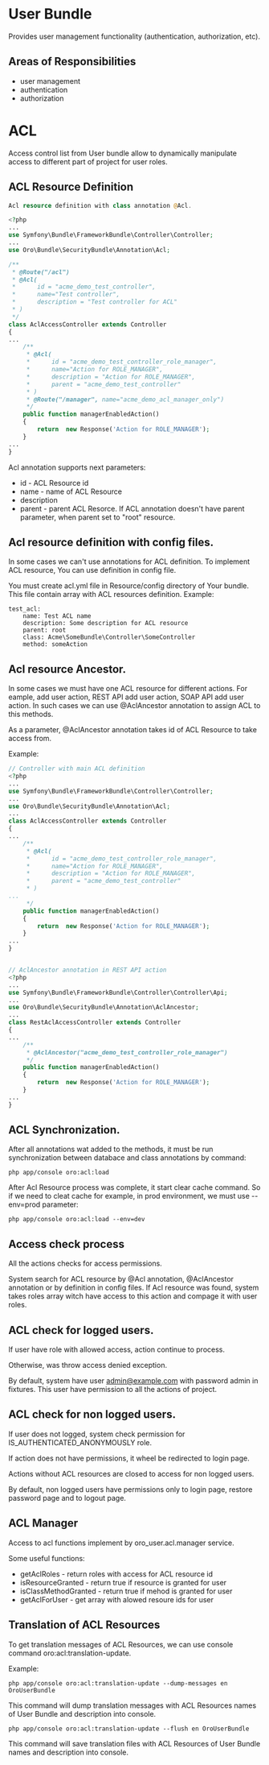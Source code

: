 User Bundle
===========
Provides user management functionality (authentication, authorization, etc).


Areas of Responsibilities
----------------------------------

- user management
- authentication
- authorization

ACL
===========

Access control list from User bundle allow to dynamically manipulate access to different part of project for user roles.

ACL Resource Definition
----------------------------------

``` php
Acl resource definition with class annotation @Acl.

<?php
...
use Symfony\Bundle\FrameworkBundle\Controller\Controller;
...
use Oro\Bundle\SecurityBundle\Annotation\Acl;

/**
 * @Route("/acl")
 * @Acl(
 *      id = "acme_demo_test_controller",
 *      name="Test controller",
 *      description = "Test controller for ACL"
 * )
 */
class AclAccessController extends Controller
{
...
    /**
     * @Acl(
     *      id = "acme_demo_test_controller_role_manager",
     *      name="Action for ROLE_MANAGER",
     *      description = "Action for ROLE_MANAGER",
     *      parent = "acme_demo_test_controller"
     * )
     * @Route("/manager", name="acme_demo_acl_manager_only")
     */
    public function managerEnabledAction()
    {
        return  new Response('Action for ROLE_MANAGER');
    }
...
}
```

Acl annotation supports next parameters:

- id - ACL Resource id
- name - name of ACL Resource
- description
- parent - parent ACL Resorce. If ACL annotation doesn't have parent parameter, when parent set to "root" resource.

Acl resource definition with config files.
----------------------------------

In some cases we can't use annotations for ACL definition. To implement ACL resource, You can use definition in config file.

You must create acl.yml file in Resource/config directory of Your bundle. This file contain array with ACL resources definition.
Example:

```
test_acl:
    name: Test ACL name
    description: Some description for ACL resource
    parent: root
    class: Acme\SomeBundle\Controller\SomeController
    method: someAction
```

Acl resource Ancestor.
----------------------------------

In some cases we must have one ACL resource for different actions. For eample, add user action,
REST API add user action, SOAP API add user action. In such cases we can use @AclAncestor annotation to assign ACL to this methods.

As a parameter, @AclAncestor annotation takes id of ACL Resource to take access from.

Example:

``` php
// Controller with main ACL definition
<?php
...
use Symfony\Bundle\FrameworkBundle\Controller\Controller;
...
use Oro\Bundle\SecurityBundle\Annotation\Acl;
...
class AclAccessController extends Controller
{
...
    /**
     * @Acl(
     *      id = "acme_demo_test_controller_role_manager",
     *      name="Action for ROLE_MANAGER",
     *      description = "Action for ROLE_MANAGER",
     *      parent = "acme_demo_test_controller"
     * )
...
     */
    public function managerEnabledAction()
    {
        return  new Response('Action for ROLE_MANAGER');
    }
...
}


// AclAncestor annotation in REST API action
<?php
...
use Symfony\Bundle\FrameworkBundle\Controller\Controller\Api;
...
use Oro\Bundle\SecurityBundle\Annotation\AclAncestor;
...
class RestAclAccessController extends Controller
{
...
    /**
     * @AclAncestor("acme_demo_test_controller_role_manager")
     */
    public function managerEnabledAction()
    {
        return  new Response('Action for ROLE_MANAGER');
    }
...
}
```

ACL Synchronization.
----------------------------------

After all annotations wat added to the methods, it must be run synchronization between databace and class annotations by command:

```
php app/console oro:acl:load
```

After Acl Resource process was complete, it start clear cache command. So if we need to cleat cache for example, in prod environment, we must use --env=prod parameter:

```
php app/console oro:acl:load --env=dev
```

Access check process
----------------------------------

All the actions checks for access permissions.

System search for ACL resource by @Acl annotation, @AclAncestor annotation or by definition in config files.
If Acl resource was found, system takes roles array witch have access to this action and compage it with user roles.

ACL check for logged users.
----------------------------------

If user have role with allowed access, action continue to process.

Otherwise, was throw access denied exception.

By default, system have user admin@example.com with password admin in fixtures. This user have permission to all the actions of project.


ACL check for non logged users.
----------------------------------

If user does not logged, system check permission for IS_AUTHENTICATED_ANONYMOUSLY role.

If action does not have permissions, it wheel be redirected to login page.

Actions without ACL resources are closed to access for non logged users.

By default, non logged users have permissions only to login page, restore password page and to logout page.

ACL Manager
----------------------------------

Access to acl functions implement by oro_user.acl.manager service.

Some useful functions:

- getAclRoles - return roles with access for ACL resource id
- isResourceGranted - return true if resource is granted for user
- isClassMethodGranted - return true if mehod is granted for user
- getAclForUser - get array with alowed resoure ids for user

Translation of ACL Resources
----------------------------------

To get translation messages of ACL Resources, we can use console command oro:acl:translation-update.

Example:

```
php app/console oro:acl:translation-update --dump-messages en OroUserBundle
```

This command will dump translation messages with ACL Resources names of User Bundle and description into console.

```
php app/console oro:acl:translation-update --flush en OroUserBundle
```

This command will save translation files with ACL Resources of User Bundle names and description into console.

